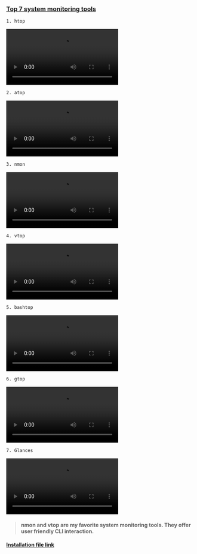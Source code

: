 ### [Top 7 system monitoring tools]()

`1. htop`

![7-sys-monitoring-tools](./src/htop.mov)


`2. atop`

![7-sys-monitoring-tools](./src/atop.mov)


`3. nmon`

![7-sys-monitoring-tools](./src/nmon.mov)


`4. vtop`

![7-sys-monitoring-tools](./src/vtop.mov)


`5. bashtop`

![7-sys-monitoring-tools](./src/bashtop.mov)


`6. gtop`

![7-sys-monitoring-tools](./src/gtop.mov)


`7. Glances`

![7-sys-monitoring-tools](./src/glances.mov)


> #### nmon and vtop are my favorite system monitoring tools. They offer user friendly CLI interaction.


#### [Installation file link](https://github.com/simulationpoint/top.7_system_monitoring_tools/blob/main/7sys-monitoring-tools.sh)



